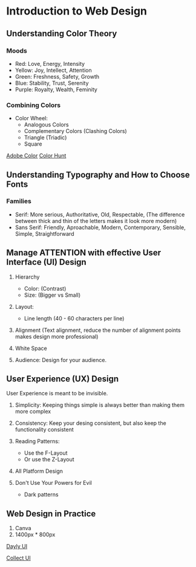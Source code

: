 # Introduction to Web Design

## Understanding Color Theory

### Moods

- Red: Love, Energy, Intensity
- Yellow: Joy, Intellect, Attention
- Green: Freshness, Safety, Growth
- Blue: Stability, Trust, Serenity
- Purple: Royalty, Wealth, Feminity

### Combining Colors

- Color Wheel:
  - Analogous Colors
  - Complementary Colors (Clashing Colors)
  - Triangle (Triadic)
  - Square

[Adobe Color](https://color.adobe.com/)
[Color Hunt](https://colorhunt.co/)

## Understanding Typography and How to Choose Fonts

### Families

- Serif: More serious, Authoritative, Old, Respectable, (The difference between thick and thin of the letters makes it look more modern)
- Sans Serif: Friendly, Aproachable, Modern, Contemporary, Sensible, Simple, Straightforward

## Manage ATTENTION with effective User Interface (UI) Design

1. Hierarchy
    - Color: (Contrast)
    - Size: (Bigger vs Small)

2. Layout:
    - Line length (40 - 60  characters per line)

3. Alignment (Text alignment, reduce the number of alignment points makes design more professional)

4. White Space

5. Audience: Design for your audience.

## User Experience (UX) Design

User Experience is meant to be invisible.

1. Simplicity: Keeping things simple is always better than making them more complex

2. Consistency: Keep your desing consistent, but also keep the functionality consistent

3. Reading Patterns: 
    - Use the F-Layout
    - Or use the Z-Layout

4. All Platform Design

5. Don't Use Your Powers for Evil
    - Dark patterns

## Web Design in Practice

1. Canva
2. 1400px * 800px

[Dayly UI](https://www.dailyui.co/)

[Collect UI](https://collectui.com/)
